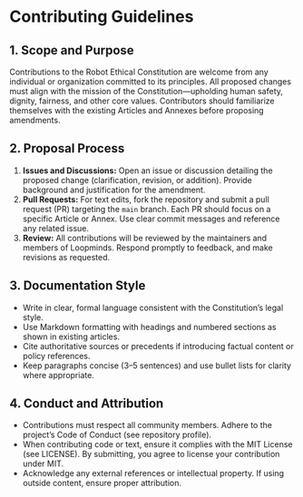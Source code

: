 # Contributing Guidelines

## 1. Scope and Purpose
Contributions to the Robot Ethical Constitution are welcome from any individual or organization committed to its principles. All proposed changes must align with the mission of the Constitution—upholding human safety, dignity, fairness, and other core values. Contributors should familiarize themselves with the existing Articles and Annexes before proposing amendments.

## 2. Proposal Process
1. **Issues and Discussions:** Open an issue or discussion detailing the proposed change (clarification, revision, or addition). Provide background and justification for the amendment.  
2. **Pull Requests:** For text edits, fork the repository and submit a pull request (PR) targeting the `main` branch. Each PR should focus on a specific Article or Annex. Use clear commit messages and reference any related issue.  
3. **Review:** All contributions will be reviewed by the maintainers and members of Loopminds. Respond promptly to feedback, and make revisions as requested.

## 3. Documentation Style
- Write in clear, formal language consistent with the Constitution’s legal style.  
- Use Markdown formatting with headings and numbered sections as shown in existing articles.  
- Cite authoritative sources or precedents if introducing factual content or policy references.  
- Keep paragraphs concise (3–5 sentences) and use bullet lists for clarity where appropriate.

## 4. Conduct and Attribution
- Contributions must respect all community members. Adhere to the project’s Code of Conduct (see repository profile).  
- When contributing code or text, ensure it complies with the MIT License (see LICENSE). By submitting, you agree to license your contribution under MIT.  
- Acknowledge any external references or intellectual property. If using outside content, ensure proper attribution.
